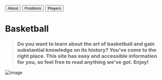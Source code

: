 
<a href="pages/about.md"><button>About</button></a>
<a href="pages/about.md"><button>Positions</button></a>
<a href="pages/about.md"><button>Players</button></a>
-----
# Basketball
> ### Do you want to learn about the art of basketball and gain substantial knowledge on its history? You've come to the right place. This site has easy and accessible information for you, so feel free to read anything we've got. Enjoy!

![image]("https://live.staticflickr.com/8459/7916249448_7c810b6490_b.jpg")
